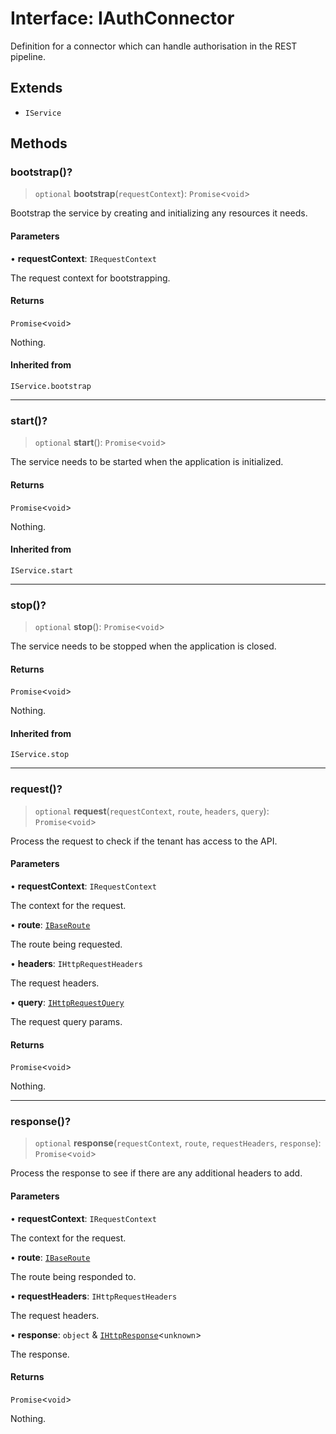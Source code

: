 # Interface: IAuthConnector

Definition for a connector which can handle authorisation in the REST pipeline.

## Extends

- `IService`

## Methods

### bootstrap()?

> `optional` **bootstrap**(`requestContext`): `Promise`\<`void`\>

Bootstrap the service by creating and initializing any resources it needs.

#### Parameters

• **requestContext**: `IRequestContext`

The request context for bootstrapping.

#### Returns

`Promise`\<`void`\>

Nothing.

#### Inherited from

`IService.bootstrap`

***

### start()?

> `optional` **start**(): `Promise`\<`void`\>

The service needs to be started when the application is initialized.

#### Returns

`Promise`\<`void`\>

Nothing.

#### Inherited from

`IService.start`

***

### stop()?

> `optional` **stop**(): `Promise`\<`void`\>

The service needs to be stopped when the application is closed.

#### Returns

`Promise`\<`void`\>

Nothing.

#### Inherited from

`IService.stop`

***

### request()?

> `optional` **request**(`requestContext`, `route`, `headers`, `query`): `Promise`\<`void`\>

Process the request to check if the tenant has access to the API.

#### Parameters

• **requestContext**: `IRequestContext`

The context for the request.

• **route**: [`IBaseRoute`](IBaseRoute.md)

The route being requested.

• **headers**: `IHttpRequestHeaders`

The request headers.

• **query**: [`IHttpRequestQuery`](IHttpRequestQuery.md)

The request query params.

#### Returns

`Promise`\<`void`\>

Nothing.

***

### response()?

> `optional` **response**(`requestContext`, `route`, `requestHeaders`, `response`): `Promise`\<`void`\>

Process the response to see if there are any additional headers to add.

#### Parameters

• **requestContext**: `IRequestContext`

The context for the request.

• **route**: [`IBaseRoute`](IBaseRoute.md)

The route being responded to.

• **requestHeaders**: `IHttpRequestHeaders`

The request headers.

• **response**: `object` & [`IHttpResponse`](IHttpResponse.md)\<`unknown`\>

The response.

#### Returns

`Promise`\<`void`\>

Nothing.
